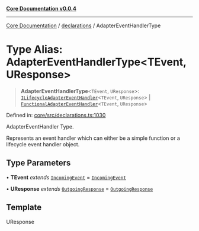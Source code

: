 [**Core Documentation v0.0.4**](../../README.md)

***

[Core Documentation](../../modules.md) / [declarations](../README.md) / AdapterEventHandlerType

# Type Alias: AdapterEventHandlerType\<TEvent, UResponse\>

> **AdapterEventHandlerType**\<`TEvent`, `UResponse`\>: [`ILifecycleAdapterEventHandler`](../interfaces/ILifecycleAdapterEventHandler.md)\<`TEvent`, `UResponse`\> \| [`FunctionalAdapterEventHandler`](FunctionalAdapterEventHandler.md)\<`TEvent`, `UResponse`\>

Defined in: [core/src/declarations.ts:1030](https://github.com/stonemjs/core/blob/4b1b931e44a5db2600109fa7ae2a8b532ed77730/src/declarations.ts#L1030)

AdapterEventHandler Type.

Represents an event handler which can either be a simple function or a lifecycle event handler object.

## Type Parameters

• **TEvent** *extends* [`IncomingEvent`](../../events/IncomingEvent/classes/IncomingEvent.md) = [`IncomingEvent`](../../events/IncomingEvent/classes/IncomingEvent.md)

• **UResponse** *extends* [`OutgoingResponse`](../../events/OutgoingResponse/classes/OutgoingResponse.md) = [`OutgoingResponse`](../../events/OutgoingResponse/classes/OutgoingResponse.md)

## Template

UResponse
